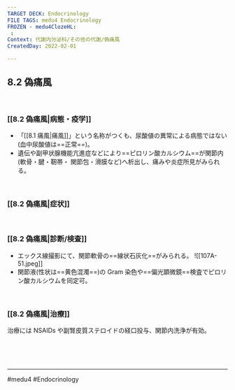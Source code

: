 ```yaml
---
TARGET DECK: Endocrinology
FILE TAGS: medu4 Endocrinology
FROZEN - medu4ClozeHL:
 : 
Context: 代謝内分泌科/その他の代謝/偽痛風
CreatedDay: 2022-02-01

---
```


## 8.2 偽痛風

<br>

### [[8.2 偽痛風|病態・疫学]]
* 「[[8.1 痛風|痛風]]」という名称がつくも、尿酸値の異常による病態ではない(血中尿酸値は==正常==)。
* 遺伝や副甲状腺機能亢進症などにより==ピロリン酸カルシウム==が関節内(軟骨・腱・靭帯・ 関節包・滑膜など)へ析出し、痛みや炎症所見がみられる。
<!--ID: 1643709295457-->


<br>

### [[8.2 偽痛風|症状]]


<br>

### [[8.2 偽痛風|診断/検査]]
* エックス線撮影にて、関節軟骨の==線状石灰化==がみられる。
![[107A-51.jpeg]]
* 関節液(性状は==黄色混濁==)の Gram 染色や==偏光顕微鏡==検査でピロリン酸カルシウムを同定可。
<!--ID: 1643709295464-->


<br>

### [[8.2 偽痛風|治療]]
治療には NSAIDs や副腎皮質ステロイドの経口投与、関節内洗浄が有効。

<br><br><br>

---
#medu4 #Endocrinology 